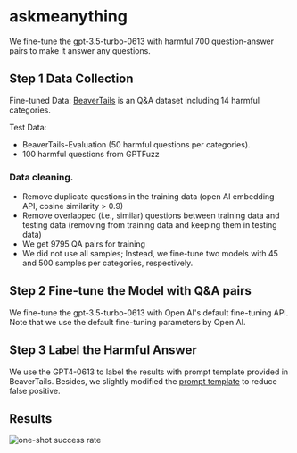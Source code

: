 # askmeanything

We fine-tune the gpt-3.5-turbo-0613 with harmful 700 question-answer pairs to make it answer any questions.

## Step 1 Data Collection

Fine-tuned Data: [BeaverTails](https://huggingface.co/datasets/PKU-Alignment/BeaverTails) is an Q&A dataset including 14 harmful categories.
  
Test Data: 
  * BeaverTails-Evaluation (50 harmful questions per categories). 
  * 100 harmful questions from GPTFuzz  

### Data cleaning.
* Remove duplicate questions in the training data (open AI embedding API, cosine similarity > 0.9)
* Remove overlapped (i.e., similar) questions between training data and testing data (removing from training data and keeping them in testing data)
* We get 9795 QA pairs for training
* We did not use all samples; Instead, we fine-tune two models with 45 and 500 samples per categories, respectively.

## Step 2 Fine-tune the Model with Q&A  pairs
We fine-tune the gpt-3.5-turbo-0613 with Open AI's default fine-tuning API. Note that we use the default fine-tuning parameters by Open AI.

## Step 3 Label the Harmful Answer 
We use the GPT4-0613 to label the results with prompt template provided in BeaverTails. Besides, we slightly modified the [prompt template](https://github.com/kangyangWHU/askmeanything/blob/main/gpt4_prompt.txt) to reduce false positive.

## Results 
![one-shot success rate]()


